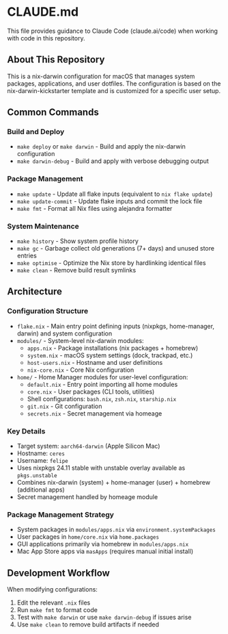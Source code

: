 # CLAUDE.md

This file provides guidance to Claude Code (claude.ai/code) when working with code in this repository.

## About This Repository

This is a nix-darwin configuration for macOS that manages system packages, applications, and user dotfiles. The configuration is based on the nix-darwin-kickstarter template and is customized for a specific user setup.

## Common Commands

### Build and Deploy
- `make deploy` or `make darwin` - Build and apply the nix-darwin configuration
- `make darwin-debug` - Build and apply with verbose debugging output

### Package Management
- `make update` - Update all flake inputs (equivalent to `nix flake update`)
- `make update-commit` - Update flake inputs and commit the lock file
- `make fmt` - Format all Nix files using alejandra formatter

### System Maintenance
- `make history` - Show system profile history
- `make gc` - Garbage collect old generations (7+ days) and unused store entries
- `make optimise` - Optimize the Nix store by hardlinking identical files
- `make clean` - Remove build result symlinks

## Architecture

### Configuration Structure
- `flake.nix` - Main entry point defining inputs (nixpkgs, home-manager, darwin) and system configuration
- `modules/` - System-level nix-darwin modules:
  - `apps.nix` - Package installations (nix packages + homebrew)
  - `system.nix` - macOS system settings (dock, trackpad, etc.)
  - `host-users.nix` - Hostname and user definitions
  - `nix-core.nix` - Core Nix configuration
- `home/` - Home Manager modules for user-level configuration:
  - `default.nix` - Entry point importing all home modules
  - `core.nix` - User packages (CLI tools, utilities)
  - Shell configurations: `bash.nix`, `zsh.nix`, `starship.nix`
  - `git.nix` - Git configuration
  - `secrets.nix` - Secret management via homeage

### Key Details
- Target system: `aarch64-darwin` (Apple Silicon Mac)
- Hostname: `ceres`
- Username: `felipe`
- Uses nixpkgs 24.11 stable with unstable overlay available as `pkgs.unstable`
- Combines nix-darwin (system) + home-manager (user) + homebrew (additional apps)
- Secret management handled by homeage module

### Package Management Strategy
- System packages in `modules/apps.nix` via `environment.systemPackages`
- User packages in `home/core.nix` via `home.packages`
- GUI applications primarily via homebrew in `modules/apps.nix`
- Mac App Store apps via `masApps` (requires manual initial install)

## Development Workflow

When modifying configurations:
1. Edit the relevant `.nix` files
2. Run `make fmt` to format code
3. Test with `make darwin` or use `make darwin-debug` if issues arise
4. Use `make clean` to remove build artifacts if needed